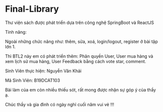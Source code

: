 # Final-Library
Thư viện sách được phát triển dựa trên công nghệ SpringBoot và ReactJS

Tính năng:

Ngoài những chức năng như: thêm, sửa, xoá, login/logout, register ở bài tập lớn 1.

Thì BTL2 này em có phát triển thêm: Phân quyền User, User mua hàng và xem lịch sử mua hàng, User Feedback bằng cách vote star, comment.

Sinh Viên thực hiện: Nguyễn Văn Khải

Mã Sinh Viên: B19DCAT103

Bài làm của em còn nhiều thiếu sót, rất mong được nhận sự góp ý của thầy ạ.

Chúc thầy và gia đình có ngày nghỉ cuối năm vui vẻ !!!